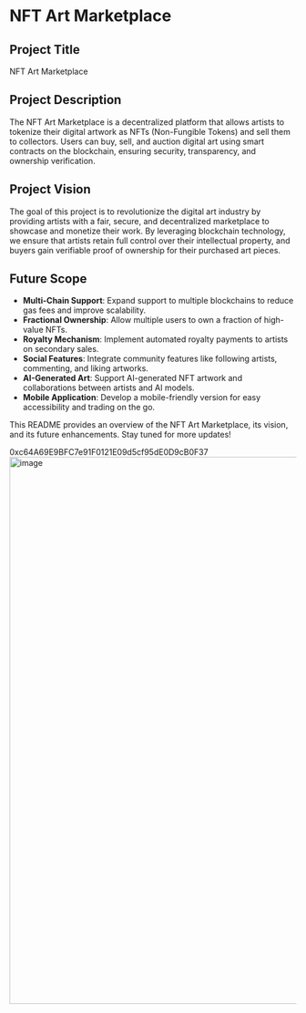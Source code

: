 # NFT Art Marketplace

## Project Title
NFT Art Marketplace

## Project Description
The NFT Art Marketplace is a decentralized platform that allows artists to tokenize their digital artwork as NFTs (Non-Fungible Tokens) and sell them to collectors. Users can buy, sell, and auction digital art using smart contracts on the blockchain, ensuring security, transparency, and ownership verification.

## Project Vision
The goal of this project is to revolutionize the digital art industry by providing artists with a fair, secure, and decentralized marketplace to showcase and monetize their work. By leveraging blockchain technology, we ensure that artists retain full control over their intellectual property, and buyers gain verifiable proof of ownership for their purchased art pieces.

## Future Scope
- **Multi-Chain Support**: Expand support to multiple blockchains to reduce gas fees and improve scalability.
- **Fractional Ownership**: Allow multiple users to own a fraction of high-value NFTs.
- **Royalty Mechanism**: Implement automated royalty payments to artists on secondary sales.
- **Social Features**: Integrate community features like following artists, commenting, and liking artworks.
- **AI-Generated Art**: Support AI-generated NFT artwork and collaborations between artists and AI models.
- **Mobile Application**: Develop a mobile-friendly version for easy accessibility and trading on the go.

This README provides an overview of the NFT Art Marketplace, its vision, and its future enhancements. Stay tuned for more updates!

0xc64A69E9BFC7e91F0121E09d5cf95dE0D9cB0F37
<img width="960" alt="image" src="https://github.com/user-attachments/assets/f2dc60ea-b3ad-4abd-9f66-70523c5a35de" />
